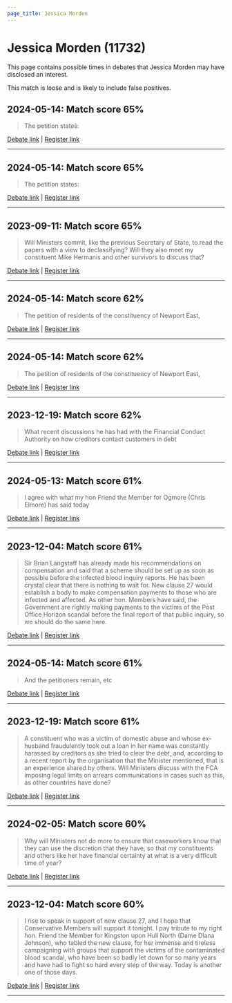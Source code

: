 ```yaml
---
page_title: Jessica Morden
---
```


# Jessica Morden  (11732)

This page contains possible times in debates that Jessica Morden may have disclosed an interest.

This match is loose and is likely to include false positives. 



## 2024-05-14: Match score 65%

>The petition states:

[Debate link](https://www.theyworkforyou.com/debates/?id=2024-05-14c.227.3) | [Register link](https://www.theyworkforyou.com/mp/11732/register)


---



## 2024-05-14: Match score 65%

>The petition states:

[Debate link](https://www.theyworkforyou.com/debates/?id=2024-05-14c.227.3) | [Register link](https://www.theyworkforyou.com/mp/11732/register)


---



## 2023-09-11: Match score 65%

>Will Ministers commit, like the previous Secretary of State, to read the papers with a view to declassifying? Will they also meet my constituent Mike Hermanis and other survivors to discuss that?

[Debate link](https://www.theyworkforyou.com/debates/?id=2023-09-11c.661.3) | [Register link](https://www.theyworkforyou.com/mp/11732/register)


---



## 2024-05-14: Match score 62%

>The petition of residents of the constituency of Newport East,

[Debate link](https://www.theyworkforyou.com/debates/?id=2024-05-14c.227.3) | [Register link](https://www.theyworkforyou.com/mp/11732/register)


---



## 2024-05-14: Match score 62%

>The petition of residents of the constituency of Newport East,

[Debate link](https://www.theyworkforyou.com/debates/?id=2024-05-14c.227.3) | [Register link](https://www.theyworkforyou.com/mp/11732/register)


---



## 2023-12-19: Match score 62%

>What recent discussions he has had with the Financial Conduct Authority on how creditors contact customers in debt

[Debate link](https://www.theyworkforyou.com/debates/?id=2023-12-19b.1223.4) | [Register link](https://www.theyworkforyou.com/mp/11732/register)


---



## 2024-05-13: Match score 61%

>I agree with what my hon Friend the Member for Ogmore (Chris Elmore) has said today

[Debate link](https://www.theyworkforyou.com/debates/?id=2024-05-13c.28.2) | [Register link](https://www.theyworkforyou.com/mp/11732/register)


---



## 2023-12-04: Match score 61%

>Sir Brian Langstaff has already made his recommendations on compensation and said that a scheme should be set up as soon as possible before the infected blood inquiry reports. He has been crystal clear that there is nothing to wait for. New clause 27 would establish a body to make compensation payments to those who are infected and affected. As other hon. Members have said, the Government are rightly making payments to the victims of the Post Office Horizon scandal before the final report of that public inquiry, so we should do the same here.

[Debate link](https://www.theyworkforyou.com/debates/?id=2023-12-04d.125.0) | [Register link](https://www.theyworkforyou.com/mp/11732/register)


---



## 2024-05-14: Match score 61%

>And the petitioners remain, etc

[Debate link](https://www.theyworkforyou.com/debates/?id=2024-05-14c.227.3) | [Register link](https://www.theyworkforyou.com/mp/11732/register)


---



## 2023-12-19: Match score 61%

>A constituent who was a victim of domestic abuse and whose ex-husband fraudulently took out a loan in her name was constantly harassed by creditors as she tried to clear the debt, and, according to a recent report by the organisation that the Minister  mentioned, that is an experience shared by others. Will Ministers discuss with the FCA imposing legal limits on arrears communications in cases such as this, as other countries have done?

[Debate link](https://www.theyworkforyou.com/debates/?id=2023-12-19b.1223.6) | [Register link](https://www.theyworkforyou.com/mp/11732/register)


---



## 2024-02-05: Match score 60%

>Why will Ministers not do more to ensure that caseworkers know that they can use the discretion that they have, so that my constituents and others like her have financial certainty at what is a very difficult time of year?

[Debate link](https://www.theyworkforyou.com/debates/?id=2024-02-05c.19.3) | [Register link](https://www.theyworkforyou.com/mp/11732/register)


---



## 2023-12-04: Match score 60%

>I rise to speak in support of new clause 27, and I hope that Conservative Members will support it tonight. I pay tribute to my right hon. Friend the Member for Kingston upon Hull North (Dame Diana Johnson), who tabled the new clause, for her immense and tireless campaigning with groups that support the victims of the contaminated blood scandal, who have been so badly let down for so many years and have had to fight so hard every step of the way. Today is another one of those days.

[Debate link](https://www.theyworkforyou.com/debates/?id=2023-12-04d.125.0) | [Register link](https://www.theyworkforyou.com/mp/11732/register)


---

